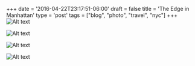 +++
date = '2016-04-22T23:17:51-06:00'
draft = false
title = 'The Edge in Manhattan'
type = 'post'
tags = ["blog", "photo", "travel", "nyc"]
+++
![Alt text](https://julianwest.me/Blog/posts/images/nyc-hudson-yards-2024.jpeg)

![Alt text](https://julianwest.me/Blog/posts/images/nyc-30-hudson-yards-2024.jpeg.jpeg)

![Alt text](https://julianwest.me/Blog/posts/images/nyc-edge-deck-2024.jpeg)

![Alt text](https://julianwest.me/Blog/posts/images/nyc-hudson-03-13-24.jpeg)